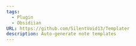 ```yaml
---
tags:
  - Plugin
  - Obsidiian
URL: https://github.com/SilentVoid13/Templater
description: Auto-generate note templates
---
```

